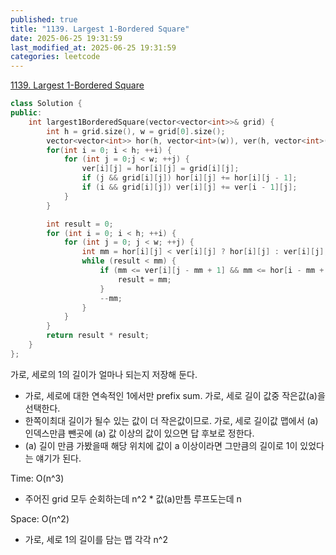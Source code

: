 ```yaml
---
published: true
title: "1139. Largest 1-Bordered Square"
date: 2025-06-25 19:31:59
last_modified_at: 2025-06-25 19:31:59
categories: leetcode
---
```

[1139. Largest 1-Bordered Square](https://leetcode.com/problems/largest-1-bordered-square/description/)
```cpp
class Solution {
public:
    int largest1BorderedSquare(vector<vector<int>>& grid) {
        int h = grid.size(), w = grid[0].size();
        vector<vector<int>> hor(h, vector<int>(w)), ver(h, vector<int>(w));
        for(int i = 0; i < h; ++i) {
            for (int j = 0;j < w; ++j) {
                ver[i][j] = hor[i][j] = grid[i][j];
                if (j && grid[i][j]) hor[i][j] += hor[i][j - 1];
                if (i && grid[i][j]) ver[i][j] += ver[i - 1][j];
            }
        }

        int result = 0;
        for (int i = 0; i < h; ++i) {
            for (int j = 0; j < w; ++j) {
                int mm = hor[i][j] < ver[i][j] ? hor[i][j] : ver[i][j];
                while (result < mm) {
                    if (mm <= ver[i][j - mm + 1] && mm <= hor[i - mm + 1][j]) {
                        result = mm;
                    }
                    --mm;
                }
            }
        }
        return result * result;
    }
};
```
가로, 세로의 1의 길이가 얼마나 되는지 저장해 둔다.  
 - 가로, 세로에 대한 연속적인 1에서만 prefix sum.
가로, 세로 길이 값중 작은값(a)을 선택한다.
 - 한쪽이최대 길이가 될수 있는 값이 더 작은값이므로.
가로, 세로 길이값 맵에서 (a) 인덱스만큼 뺀곳에 (a) 값 이상의 값이 있으면 답 후보로 정한다.
 - (a) 길이 만큼 가봤을때 해당 위치에 값이 a 이상이라면 그만큼의 길이로 1이 있었다는 얘기가 된다.

Time: O(n^3)
 - 주어진 grid 모두 순회하는데 n^2 * 값(a)만틈 루프도는데 n

Space: O(n^2)
 - 가로, 세로 1의 길이를 담는 맵 각각 n^2